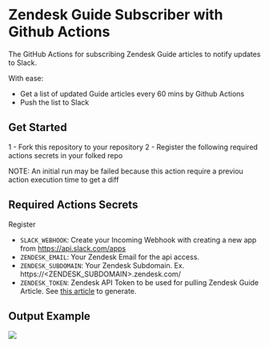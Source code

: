 # Zendesk Guide Subscriber with Github Actions

The GitHub Actions for subscribing Zendesk Guide articles to notify updates to Slack.

With ease:

- Get a list of updated Guide articles every 60 mins by Github Actions
- Push the list to Slack

## Get Started

1 - Fork this repository to your repository
2 - Register the following required actions secrets in your folked repo

NOTE: An initial run may be failed because this action require a previou action execution time to get a diff

## Required Actions Secrets

Register

- `SLACK_WEBHOOK`: Create your Incoming Webhook with creating a new app from https://api.slack.com/apps
- `ZENDESK_EMAIL`: Your Zendesk Email for the api access. 
- `ZENDESK_SUBDOMAIN`: Your Zendesk Subdomain. Ex. https://<ZENDESK_SUBDOMAIN>.zendesk.com/
- `ZENDESK_TOKEN`: Zendesk API Token to be used for pulling Zendesk Guide Article.  See [this article](https://support.zendesk.com/hc/en-us/articles/226022787-Generating-a-new-API-token-) to generate.

## Output Example

![](https://t.gyazo.com/teams/treasure-data/0b0a86bd04ef2885744b65758d87adbe.png)
